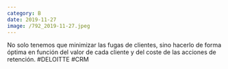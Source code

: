 ```yaml
--- 
category: B 
date: 2019-11-27 
image: /792_2019-11-27.jpeg 
--- 
```


No solo tenemos que minimizar las fugas de clientes, sino hacerlo de forma óptima en función del valor de cada cliente y del coste de las acciones de retención. #DELOITTE #CRM